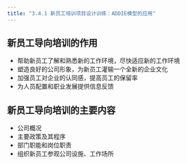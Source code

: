 ```yaml
---
title: "3.4.1 新员工培训项目设计训练：ADDIE模型的应用"
---
```

## 新员工导向培训的作用
- 帮助新员工了解和熟悉新的工作环境，尽快适应新的工作环境
- 塑造良好的公司形象，为新员工灌输一个全新的企业文化
- 加强员工对企业的认同感，提高员工的保留率
- 为人员配置和职业发展提供信息反馈
## 新员工导向培训的主要内容
- 公司概况
- 主要政策及其程序
- 部门职能和岗位职责
- 组织新员工参观公司设施、工作场所
